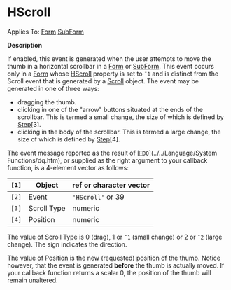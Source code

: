 




<h1 class="heading"><span class="name">HScroll</span></h1>

Applies To: [Form](../a-z/form.md) [SubForm](../a-z/subform.md)


**Description**


If enabled, this event is generated when the user attempts to move the thumb in a horizontal scrollbar in a [Form](../a-z/form.md) or [SubForm](../a-z/subform.md). This event occurs only in a [Form](../a-z/form.md) whose [HScroll](../a-z/hscroll.md) property is set to `¯1` and is distinct from the Scroll event that is generated by a [Scroll](../a-z/scroll.md) object. The event may be generated in one of three ways:

- dragging the thumb.
- clicking in one of the "arrow" buttons situated at the ends of the scrollbar. This is termed a small change, the size of which is defined by [Step](../a-z/step.md)[3].
- clicking in the body of the scrollbar. This is termed a large change, the size of which is defined by [Step](../a-z/step.md)[4].

The event message reported as the result of [`⎕DQ`](../../Language/System Functions/dq.htm), or supplied as the right argument to your callback function, is a 4-element vector as follows:


| `[1]` | Object | ref or character vector |
| --- | --- | ---  |
| `[2]` | Event | `'HScroll'` or 39 |
| `[3]` | Scroll Type | numeric |
| `[4]` | Position | numeric |


The value of Scroll Type is 0 (drag), 1 or `¯1` (small change) or 2 or `¯2` (large change). The sign indicates the direction.


The value of Position is the new (requested) position of the thumb. Notice however, that the event is generated **before** the thumb is actually moved. If your callback function returns a scalar 0, the position of the thumb will remain unaltered.



